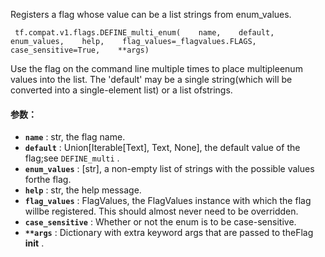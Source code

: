 Registers a flag whose value can be a list strings from enum_values.

```
 tf.compat.v1.flags.DEFINE_multi_enum(    name,    default,    enum_values,    help,    flag_values=_flagvalues.FLAGS,    case_sensitive=True,    **args) 
```

Use the flag on the command line multiple times to place multipleenum values into the list.  The 'default' may be a single string(which will be converted into a single-element list) or a list ofstrings.

#### 参数：
- **`name`** : str, the flag name.
- **`default`** : Union[Iterable[Text], Text, None], the default value of the flag;see  `DEFINE_multi` .
- **`enum_values`** : [str], a non-empty list of strings with the possible values forthe flag.
- **`help`** : str, the help message.
- **`flag_values`** : FlagValues, the FlagValues instance with which the flag willbe registered. This should almost never need to be overridden.
- **`case_sensitive`** : Whether or not the enum is to be case-sensitive.
- **`**args`** : Dictionary with extra keyword args that are passed to theFlag **init** .

